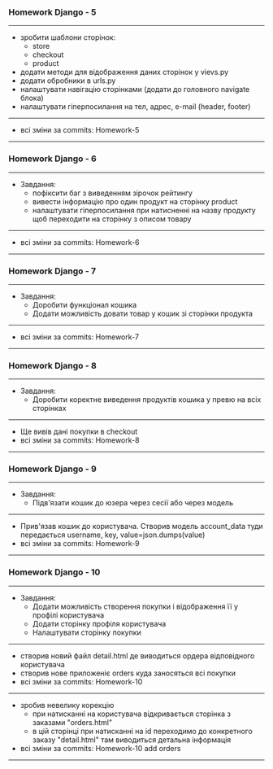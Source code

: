 ### Homework Django - 5

---

- зробити шаблони сторінок:
  - store
  - checkout
  - product
- додати методи для відображення даних сторінок у vievs.py
- додати обробники в urls.py
- налаштувати навігацію сторінками (додати до головного navigate блока)
- налаштувати гіперпосилання на тел, адрес, е-mail (header, footer)

---

- всі зміни за commits: Homework-5

---

### Homework Django - 6

---

- Завдання:
  - пофіксити баг з виведенням зірочок рейтингу
  - вивести інформацію про один продукт на сторінку product
  - налаштувати гіперпосилання при натисненні на назву продукту щоб переходити на сторінку з описом товару

---

- всі зміни за commits: Homework-6

---

### Homework Django - 7

---

- Завдання:
  - Доробити функціонал кошика
  - Додати можливість довати товар у кошик зі сторінки продукта

---

- всі зміни за commits: Homework-7

---

### Homework Django - 8

---

- Завдання:
  - Доробити коректне виведення продуктів кошика у превю на всіх сторінках

---

- Ще вивів дані покупки в checkout
- всі зміни за commits: Homework-8

---

### Homework Django - 9

---

- Завдання:
  - Підв'язати кошик до юзера через сесії або через модель

---

- Прив'язав кошик до користувача. Створив модель account_data туди передається username, key, value=json.dumps(value)
- всі зміни за commits: Homework-9

---

### Homework Django - 10

---

- Завдання:
  - Додати можливість створення покупки і відображення її у профілі користувача
  - Додати сторінку профіля користувача
  - Налаштувати сторінку покупки

---

- створив новий файл detail.html де виводиться ордера відповідного користувача
- створив нове приложеніє orders куда заносяться всі покупки
- всі зміни за commits: Homework-10

---

- зробив невелику корекцію
  - при натисканні на користувача відкривається сторінка з заказами "orders.html"
  - в цій сторінці при натисканні на id переходимо до конкретного заказу "detail.html" там виводиться детальна інформація
- всі зміни за commits: Homework-10 add orders

---
